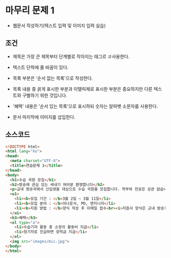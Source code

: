 # 마무리 문제 1

* 웹문서 작성하기(텍스트 입력 및 이미지 입력 실습)

## 조건

* 제목은 가장 큰 제목부터 단계별로 작아지는 태그르 ㄹ사용한다.

* 텍스트 단락에 줄 바꿈이 있다.

* 목록 부분은 '순서 없는 목록'으로 작성한다.

* 목록 내용 중 굵게 표시한 부분과 이탤릭체로 표시한 부분은 중요하지만 다른 텍스트와 구별하기 위한 것입니다.

* '혜택' 내용은 '순서 있는 목록'으로 표시하되 숫자는 알파벳 소문자를 사용한다.

* 문서 마지막에 이미지를 삽입한다.

## 소스코드

```html
<!DOCTYPE html>
<html lang="ko">
<head>
  <meta charset="UTF-8">
  <title>연습문제 1</title>
</head>
<body>
  <h1>수습 국원 모집</h1>
  <h2>방송에 관심 있는 새내기 여러분 환영합니다</h2>
  <p>교내 방송국에서 신입생을 대상으로 수습 국원을 모집합니다. 학부와 전공은 상관 없습니다.<br>방송에 관심 있는 여러 학우의 지원 바랍니다.<br></p>
  <u1>
    <li><b>모집 기간 : </b>3월 2일 ~ 3월 11일</li>
    <li><b>모집 분야 : </b>아나운서, PD, 엔지니어</li>
    <li><b>지원 방법 : </b>양식 작성 후 이메일 접수<br><i>지원서 양식은 교내 방송국 홈페이지 공지 게시판에 있습니다.</i></li>
  </u1>
  <h3>혜택</h3>
  <ol type="a">
    <li>수습기자 활동 중 소정의 활동비 지급</li>
    <li>정기자로 진급하면 장학금 지급</li>
  </ol>
  <img src="images/mic.jpg">
</body>
</html>
```
